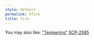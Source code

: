 ```yaml
---
style: default
permalink: Xfire
title: fire
---
```

You may also like:
["Tempering"](http://scp-wiki.net/goc-tale-sequence-tempering)
[SCP-2595](http://scp-wiki.net/scp-2595)